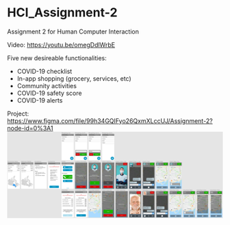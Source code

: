 # HCI_Assignment-2
Assignment 2 for Human Computer Interaction

Video: https://youtu.be/omegDdlWrbE

Five new desireable functionalities:
- COVID-19 checklist
- In-app shopping (grocery, services, etc)
- Community activities
- COVID-19 safety score
- COVID-19 alerts

Project: https://www.figma.com/file/99h34GQIFyo26QxmXLccUJ/Assignment-2?node-id=0%3A1
<img src="assignment2 screenshot.png"/>
